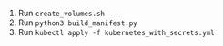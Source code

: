 1. Run `create_volumes.sh`
1. Run `python3 build_manifest.py`
1. Run `kubectl apply -f kubernetes_with_secrets.yml`
